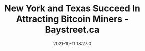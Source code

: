 ---
"title": "New York and Texas Succeed In Attracting Bitcoin Miners - Baystreet.ca"
"date": "2021-10-11 18:27:0"
"feed_name": "GOOGLENEWSMINING"
"feed_website": "https://news.google.com/search?q=mining%2Bincident&hl=en-US&gl=US&ceid=US:en"
"feed_rss": "https://news.google.com/rss/search?q=mining%2Bincident&hl=en-US&gl=US&ceid=US:en"
"link": "https://www.baystreet.ca/cryptonews/76/New-York-and-Texas-Succeed-In-Attracting-Bitcoin-Miners"
"source": "{'href': 'https://www.baystreet.ca', 'title': 'Baystreet.ca'}"
"file": "_posts/2021-1-1-774aaa1bb303eefcf585f4ffa6a77844c379f9cb.md"
"accident": "0"
"drilling": "0"
"dead": "0"
"injured": "0"
"arrested": "0"
"place": "unknown place"
"where": "unknown site"
"causes": "unknown"
"place_uri": "unknown place"
---